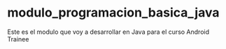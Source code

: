 # modulo_programacion_basica_java
Este es el modulo que voy a desarrollar en Java para el curso Android Trainee
